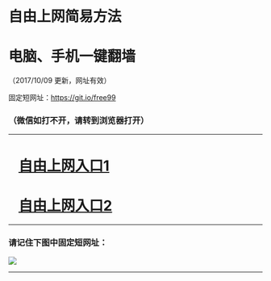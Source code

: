 ﻿# 自由上网简易方法

# 电脑、手机一键翻墙

（2017/10/09 更新，网址有效）

固定短网址：https://git.io/free99

### （微信如打不开，请转到浏览器打开）


***





# &nbsp;&nbsp; <a href="http://ft2071620834.fwq-tz-1001.info/fwqtz01.html?t=10090019195 " target="_blank">自由上网入口1</a>
# &nbsp;&nbsp; <a href="http://ft174036029.fwq-tz-1002.info/fwqtz02.html?t=100900122760 " target="_blank">自由上网入口2</a>
***

### 请记住下图中固定短网址：

<img src="https://s3-us-west-2.amazonaws.com/fwq-1001/yjfq-20170905okok.png" /> 


***

